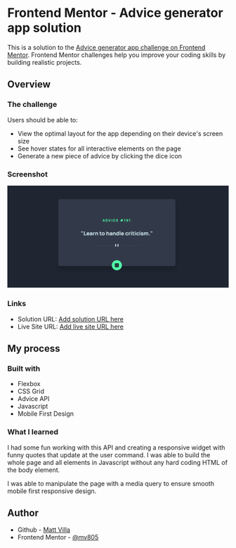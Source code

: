 # Frontend Mentor - Advice generator app solution

This is a solution to the [Advice generator app challenge on Frontend Mentor](https://www.frontendmentor.io/challenges/advice-generator-app-QdUG-13db). Frontend Mentor challenges help you improve your coding skills by building realistic projects.

## Overview

### The challenge

Users should be able to:

- View the optimal layout for the app depending on their device's screen size
- See hover states for all interactive elements on the page
- Generate a new piece of advice by clicking the dice icon

### Screenshot

![](./screenshot.png)

### Links

- Solution URL: [Add solution URL here](https://your-solution-url.com)
- Live Site URL: [Add live site URL here](https://your-live-site-url.com)

## My process

### Built with

- Flexbox
- CSS Grid
- Advice API
- Javascript
- Mobile First Design

### What I learned

I had some fun working with this API and creating a responsive widget with funny quotes that update at the user command. I was able to build the whole page and all elements in Javascript without any hard coding HTML of the body element. 

I was able to manipulate the page with a media query to ensure smooth mobile first responsive design.

## Author

- Github - [Matt Villa](https://github.com/mv805)
- Frontend Mentor - [@mv805](https://www.frontendmentor.io/profile/mv805)
